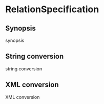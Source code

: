# RelationSpecification

## Synopsis

synopsis

## String conversion

string conversion

## XML conversion

XML conversion

